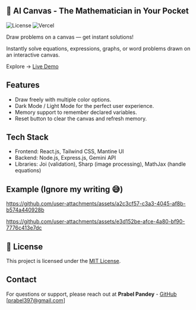 ## 🧮 AI Canvas - The Mathematician in Your Pocket

![License](https://img.shields.io/badge/license-MIT-blue.svg)
![Vercel](https://img.shields.io/badge/deployed%20on-Vercel-000?logo=vercel)

Draw problems on a canvas — get instant solutions!

Instantly solve equations, expressions, graphs, or word problems drawn on an interactive canvas.

Explore  -> [Live Demo](https://aicanvas-by-prabel.vercel.app/)


## Features
 - Draw freely with multiple color options.
 - Dark Mode / Light Mode for the perfect user experience.
 - Memory support to remember declared variables.
 - Reset button to clear the canvas and refresh memory.


## Tech Stack
 - Frontend: React.js, Tailwind CSS, Mantine UI
 - Backend: Node.js, Express.js, Gemini API
 - Libraries: Joi (validation), Sharp (image processing), MathJax (handle equations)


## Example (Ignore my writing 😅)

https://github.com/user-attachments/assets/a2c3cf57-c3a3-4045-af8b-b574a440928b

https://github.com/user-attachments/assets/e3d152be-afce-4a80-bf90-7776c413e7dc


## 📃 License

This project is licensed under the [MIT License](LICENSE).


## Contact

For questions or support, please reach out at **Prabel Pandey** - [GitHub](https://github.com/HiPrabel) [prabel397@gmail.com]


